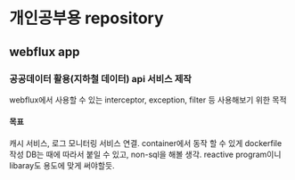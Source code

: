 # 개인공부용 repository

## webflux app

### 공공데이터 활용(지하철 데이터) api 서비스 제작
webflux에서 사용할 수 있는 interceptor, exception, filter 등 사용해보기 위한 목적

#### 목표
캐시 서비스, 로그 모니터링 서비스 연결. container에서 동작 할 수 있게 dockerfile 작성
DB는 때에 따라서 붙일 수 있고, non-sql을 해볼 생각. reactive program이니 libaray도 용도에 맞게 써야할듯.
